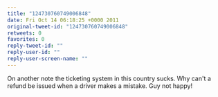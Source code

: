 ```yaml
---
title: "124730760749006848"
date: Fri Oct 14 06:18:25 +0000 2011
original-tweet-id: "124730760749006848"
retweets: 0
favorites: 0
reply-tweet-id: ""
reply-user-id: ""
reply-user-screen-name: ""
---
```

On another note the ticketing system in this country sucks. Why can't a refund be issued when a driver makes a mistake. Guy not happy!
